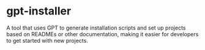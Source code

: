 # gpt-installer
A tool that uses GPT to generate installation scripts and set up projects based on READMEs or other documentation, making it easier for developers to get started with new projects.
